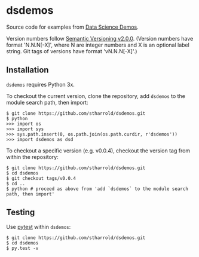 # dsdemos

Source code for examples from [Data Science Demos](https://stharrold.github.io).

Version numbers follow [Semantic Versioning v2.0.0](http://semver.org/spec/v2.0.0.html). (Version numbers have format 'N.N.N[-X]', where N are integer numbers and X is an optional label string. Git tags of versions have format 'vN.N.N[-X]'.)

## Installation

`dsdemos` requires Python 3x.

To checkout the current version, clone the repository, add `dsdemos` to the module search path, then import:
```
$ git clone https://github.com/stharrold/dsdemos.git
$ python
>>> import os
>>> import sys
>>> sys.path.insert(0, os.path.join(os.path.curdir, r'dsdemos'))
>>> import dsdemos as dsd
```

To checkout a specific version (e.g. v0.0.4), checkout the version tag from within the repository:
```
$ git clone https://github.com/stharrold/dsdemos.git
$ cd dsdemos
$ git checkout tags/v0.0.4
$ cd ..
$ python # proceed as above from 'add `dsdemos` to the module search path, then import'
```

## Testing

Use [pytest](http://pytest.org/) within `dsdemos`:
```
$ git clone https://github.com/stharrold/dsdemos.git
$ cd dsdemos
$ py.test -v
```
